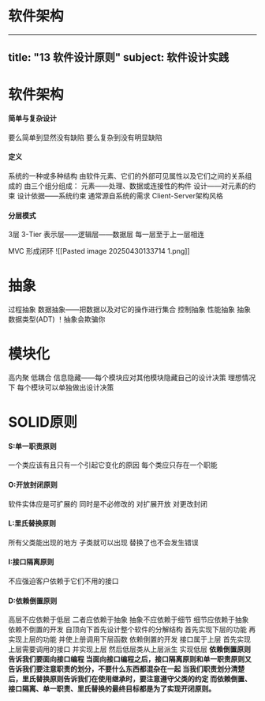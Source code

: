 # 软件架构
---
title: "13 软件设计原则"
subject: 软件设计实践
---
# 软件架构
#### 简单与复杂设计
要么简单到显然没有缺陷
要么复杂到没有明显缺陷
#### 定义
系统的一种或多种结构 由软件元素、它们的外部可见属性以及它们之间的关系组成的
由三个组分组成：
	元素——处理、数据或连接性的构件
	设计——对元素的约束
	设计依据——系统约束 通常源自系统的需求
Client-Server架构风格
#### 分层模式
3层  3-Tier
表示层——逻辑层——数据层
每一层至于上一层相连

MVC
形成闭环
![[Pasted image 20250430133714 1.png]]
# 抽象
过程抽象
数据抽象——把数据以及对它的操作进行集合
控制抽象
性能抽象
抽象数据类型(ADT)
！抽象会欺骗你
# 模块化
高内聚
低耦合
信息隐藏——每个模块应对其他模块隐藏自己的设计决策
理想情况下 每个模块可以单独做出设计决策
# SOLID原则
#### S:单一职责原则
一个类应该有且只有一个引起它变化的原因
每个类应只存在一个职能
#### O:开放封闭原则
软件实体应是可扩展的 同时是不必修改的
对扩展开放
对更改封闭
#### L:里氏替换原则
所有父类能出现的地方  子类就可以出现  替换了也不会发生错误
#### I:接口隔离原则
不应强迫客户依赖于它们不用的接口
#### D:依赖倒置原则
高层不应依赖于低层  二者应依赖于抽象
抽象不应依赖于细节  细节应依赖于抽象
依赖不倒置的开发
	自顶向下首先设计整个软件的分解结构
	首先实现下层的功能
	再实现上层的功能  并使上册调用下层函数
依赖倒置的开发
	接口属于上层
	首先实现上层需要调用的接口 并实现上层
	然后低层类从上层派生  实现低层
**依赖倒置原则告诉我们要面向接口编程
当面向接口编程之后，接口隔离原则和单一职责原则又告诉我们要注意职责的划分，不要什么东西都混杂在一起
当我们职责划分清楚后，里氏替换原则告诉我们在使用继承时，要注意遵守父类的约定
而依赖倒置、接口隔离、单一职责、里氏替换的最终目标都是为了实现开闭原则。**
